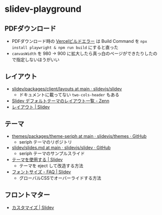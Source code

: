 # slidev-playground

## PDFダウンロード

- PDFダウンロード時の [Vercelビルドエラー](https://vercel.com/kyonenya/slidev-playground/Dn8LXsJSL3ruKGowrEGbKCxwcraK) は Build Command を `npx install playwright & npm run build` にすると直った
- `canvasWidth` を 980 -> 900 に拡大したら真っ白のページができたりしたので指定しないほうがいい 
 
## レイアウト

- [slidev/packages/client/layouts at  main · slidevjs/slidev](https://github.com/slidevjs/slidev/tree/main/packages/client/layouts)
  - ドキュメントに載ってない `two-cols-header` もある
- [Slidev デフォルトテーマのレイアウト一覧 - Zenn](https://zenn.dev/rinc5/articles/b7dc7a3b0bbd30)
- [レイアウト | Slidev](https://ja.sli.dev/builtin/layouts.html#image)

## テーマ

- [themes/packages/theme-seriph at main · slidevjs/themes · GitHub](https://github.com/slidevjs/themes/tree/main/packages/theme-seriph)
  - seriph テーマのリポジトリ
- [slidev/slides.md at main · slidevjs/slidev · GitHub](https://github.com/slidevjs/slidev/blob/main/demo/starter/slides.md)
  - seriph テーマのサンプルスライド
- [テーマを使用する | Slidev](https://ja.sli.dev/themes/use.html)
  - テーマを eject して改造する方法
- [フォントサイズ - FAQ | Slidev](https://ja.sli.dev/guide/faq.html#%E3%83%9D%E3%82%B8%E3%82%B7%E3%83%A7%E3%83%8B%E3%83%B3%E3%82%B0)
  - グローバルCSSでオーバーライドする方法

## フロントマター

- [カスタマイズ | Slidev](https://ja.sli.dev/custom/#%E3%83%95%E3%83%AD%E3%83%B3%E3%83%88%E3%83%9E%E3%82%BF%E3%83%BC%E3%81%AE%E8%A8%AD%E5%AE%9A)
